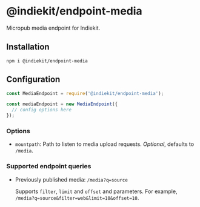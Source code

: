 # @indiekit/endpoint-media

Micropub media endpoint for Indiekit.

## Installation

`npm i @indiekit/endpoint-media`

## Configuration

```js
const MediaEndpoint = require('@indiekit/endpoint-media');

const mediaEndpoint = new MediaEndpoint({
  // config options here
});
```

### Options

* `mountpath`: Path to listen to media upload requests. *Optional*, defaults to `/media`.

### Supported endpoint queries

* Previously published media: `/media?q=source`

  Supports `filter`, `limit` and `offset` and parameters. For example, `/media?q=source&filter=web&limit=10&offset=10`.

